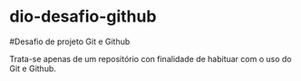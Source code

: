 # dio-desafio-github
#Desafio de projeto Git e Github

Trata-se apenas de um repositório con finalidade de habituar com o uso do Git e Github.
